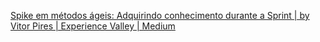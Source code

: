[Spike em métodos ágeis: Adquirindo conhecimento durante a Sprint | by Vitor Pires | Experience Valley | Medium](https://medium.com/experience-valley/spike-fb62eb2a0b1f)